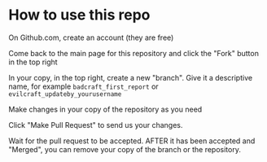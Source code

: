# How to use this repo

On Github.com, create an account (they are free)

Come back to the main page for this repository and click the "Fork" button in the top right

In your copy, in the top right, create a new "branch". Give it a descriptive name, for example `badcraft_first_report` or `evilcraft_updateby_yourusername`

Make changes in your copy of the repository as you need

Click "Make Pull Request" to send us your changes.

Wait for the pull request to be accepted. AFTER it has been accepted and "Merged", you can remove your copy of the branch or the repository.
